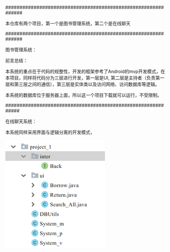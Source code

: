 ##############################################################

本仓库有两个项目，第一个是图书管理系统，第二个是在线聊天

##############################################################

图书管理系统：

  前言总结：
  
  本系统的重点在于代码的规整性，开发的框架参考了Android的mvp开发模式，在本项目，同样将代码分为三层进行开发，第一层是UI,
  第二层是主持者（负责第一层和第三层之间的通信），第三层是实体类以及访问网络、访问数据库等逻辑。
  
  本系统的数据库位于服务器上面，所以这一个项目下载就可以运行，不受限制。
  
  
#############################################################
  
  在线聊天系统：
  
  本系统同样采用界面与逻辑分离的开发模式，
  
  
  ![image](https://github.com/aaHorse/Test/blob/master/src/images/a.png)
  
  
  
  
  
  
  
  
  
  
  
  
  
  
  
  
  
  
  
  
